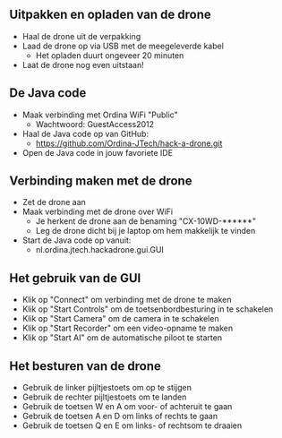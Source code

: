 ## Uitpakken en opladen van de drone

- Haal de drone uit de verpakking
- Laad de drone op via USB met de meegeleverde kabel
  - Het opladen duurt ongeveer 20 minuten
- Laat de drone nog even uitstaan!


## De Java code

- Maak verbinding met Ordina WiFi "Public"
  - Wachtwoord: GuestAccess2012
- Haal de Java code op van GitHub:
  - https://github.com/Ordina-JTech/hack-a-drone.git
- Open de Java code in jouw favoriete IDE


## Verbinding maken met de drone

- Zet de drone aan
- Maak verbinding met de drone over WiFi
  - Je herkent de drone aan de benaming "CX-10WD-******"
  - Leg de drone dicht bij je laptop om hem makkelijk te vinden
- Start de Java code op vanuit:
  - nl.ordina.jtech.hackadrone.gui.GUI


## Het gebruik van de GUI
  
- Klik op "Connect" om verbinding met de drone te maken
- Klik op "Start Controls" om de toetsenbordbesturing in te schakelen
- Klik op "Start Camera" om de camera in te schakelen
- Klik op "Start Recorder" om een video-opname te maken
- Klik op "Start AI" om de automatische piloot te starten


## Het besturen van de drone

- Gebruik de linker pijltjestoets om op te stijgen
- Gebruik de rechter pijltjestoets om te landen
- Gebruik de toetsen W en A om voor- of achteruit te gaan
- Gebruik de toetsen A en D om links of rechts te gaan
- Gebruik de toetsen Q en E om links- of rechtsom te draaien
